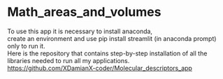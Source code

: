 # Math_areas_and_volumes


To use this app it is necessary to install anaconda,    
create an environment and use pip install streamlit (in anaconda prompt) only to run it.   
Here is the repository that contains step-by-step installation of all the libraries needed to run all my applications.    
https://github.com/XDamianX-coder/Molecular_descriptors_app

